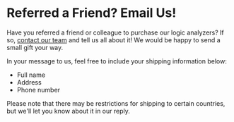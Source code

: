 # Referred a Friend? Email Us!

Have you referred a friend or colleague to purchase our logic analyzers? If so, [contact our team](https://contact.saleae.com/hc/en-us/requests/new) and tell us all about it! We would be happy to send a small gift your way.

In your message to us, feel free to include your shipping information below:

* Full name
* Address
* Phone number

Please note that there may be restrictions for shipping to certain countries, but we'll let you know about it in our reply.

